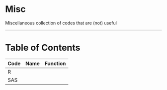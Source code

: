# Misc
Miscellaneous collection of codes that are (not) useful 

----------------------------------------------------------
# Table of Contents

 | Code     | Name     |Function|
 | -------- | -------- |--------|
 | R        |          |        |
 | SAS      |          |        |
